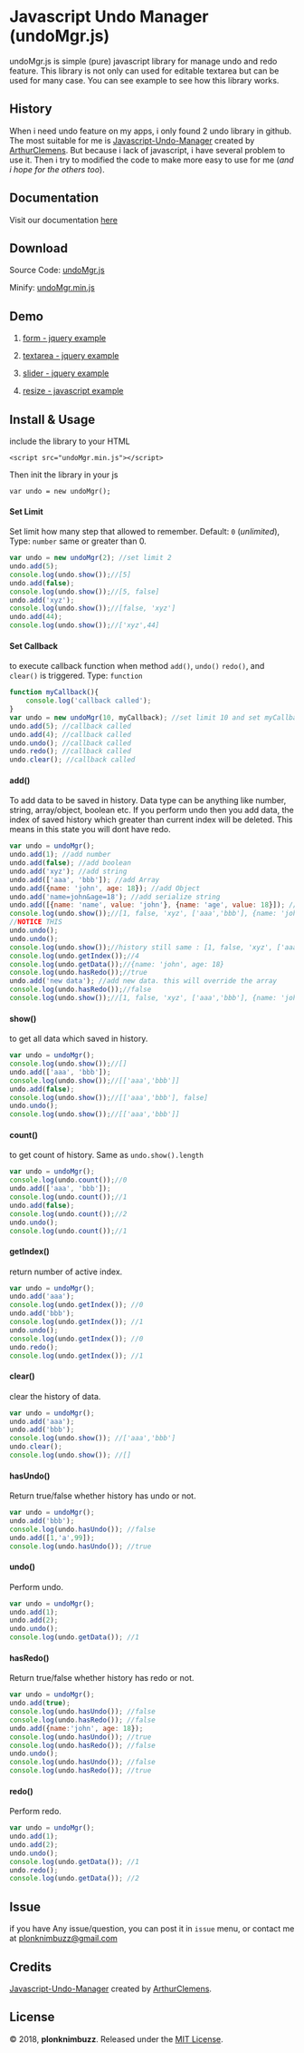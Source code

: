 # Javascript Undo Manager (undoMgr.js)

undoMgr.js is simple (pure) javascript library for manage undo and redo feature. This library is not only can used for editable textarea but can be used for many case. You can see example to see how this library works.

## History

When i need undo feature on my apps, i only found 2 undo library in github. The most suitable for me is [Javascript-Undo-Manager](https://github.com/ArthurClemens/Javascript-Undo-Manager) created by [ArthurClemens](https://github.com/ArthurClemens). But because i lack of javascript, i have several problem to use it. Then i try to modified the code to make more easy to use for me (_and i hope for the others too_).

## Documentation

Visit our documentation [here](http://creativecoder.xyz/undomgr)

## Download

Source Code: [undoMgr.js](http://creativecoder.xyz/undomgr/dist/undoMgr.js)

Minify: [undoMgr.min.js](http://creativecoder.xyz/undomgr/dist/undoMgr.min.js)

## Demo

1. [form - jquery example](http://creativecoder.xyz/undomgr/example/1.form-jquery.html)

2. [textarea - jquery example](http://creativecoder.xyz/undomgr/example/2.textarea-jquery.html)

3. [slider - jquery example](http://creativecoder.xyz/undomgr/example/3.slider-jquery.html)

4. [resize - javascript example](http://creativecoder.xyz/undomgr/example/4.resize-javascript.html)


## Install & Usage

include the library to your HTML

`<script src="undoMgr.min.js"></script>`

Then init the library in your js

`var undo = new undoMgr();`

#### Set Limit
Set limit how many step that allowed to remember. Default: `0` (_unlimited_), Type: `number` same or greater than 0.
```javascript
var undo = new undoMgr(2); //set limit 2
undo.add(5);
console.log(undo.show());//[5]
undo.add(false);
console.log(undo.show());//[5, false]
undo.add('xyz');
console.log(undo.show());//[false, 'xyz']
undo.add(44);
console.log(undo.show());//['xyz',44]
```

#### Set Callback
to execute callback function when method `add()`, `undo()` `redo()`, and `clear()` is triggered. Type: `function`
```javascript
function myCallback(){
	console.log('callback called');
}
var undo = new undoMgr(10, myCallback); //set limit 10 and set myCallback() as callback
undo.add(5); //callback called
undo.add(4); //callback called
undo.undo(); //callback called
undo.redo(); //callback called
undo.clear(); //callback called
``` 

#### add()
To add data to be saved in history. Data type can be anything like number, string, array/object, boolean etc. If you perform undo then you add data, the index of saved history which greater than current index will be deleted. This means in this state you will dont have redo.
```javascript
var undo = undoMgr();
undo.add(1); //add number
undo.add(false); //add boolean
undo.add('xyz'); //add string
undo.add(['aaa', 'bbb']); //add Array
undo.add({name: 'john', age: 18}); //add Object
undo.add('name=john&age=18'); //add serialize string
undo.add([{name: 'name', value: 'john'}, {name: 'age', value: 18}]); //add serialize array 
console.log(undo.show());//[1, false, 'xyz', ['aaa','bbb'], {name: 'john', age: 18}, 'name=john&age=18', [{name: 'name', value: 'john'}, {name: 'age', value: 18}]]
//NOTICE THIS
undo.undo();
undo.undo();
console.log(undo.show());//history still same : [1, false, 'xyz', ['aaa','bbb'], {name: 'john', age: 18}, 'name=john&age=18', [{name: 'name', value: 'john'}, {name: 'age', value: 18}]]
console.log(undo.getIndex());//4
console.log(undo.getData());//{name: 'john', age: 18}
console.log(undo.hasRedo());//true
undo.add('new data'); //add new data. this will override the array
console.log(undo.hasRedo());//false
console.log(undo.show());//[1, false, 'xyz', ['aaa','bbb'], {name: 'john', age: 18}, 'new data']
``` 

#### show()
to get all data which saved in history.
```javascript
var undo = undoMgr();
console.log(undo.show());//[]
undo.add(['aaa', 'bbb']);
console.log(undo.show());//[['aaa','bbb']]
undo.add(false);
console.log(undo.show());//[['aaa','bbb'], false]
undo.undo();
console.log(undo.show());//[['aaa','bbb']]
``` 

#### count()
to get count of history. Same as `undo.show().length`
```javascript
var undo = undoMgr();
console.log(undo.count());//0
undo.add(['aaa', 'bbb']);
console.log(undo.count());//1
undo.add(false);
console.log(undo.count());//2
undo.undo();
console.log(undo.count());//1
``` 

#### getIndex()
return number of active index.
```javascript
var undo = undoMgr();
undo.add('aaa');
console.log(undo.getIndex()); //0
undo.add('bbb');
console.log(undo.getIndex()); //1
undo.undo();
console.log(undo.getIndex()); //0
undo.redo();
console.log(undo.getIndex()); //1
``` 

#### clear()
clear the history of data.
```javascript
var undo = undoMgr();
undo.add('aaa');
undo.add('bbb');
console.log(undo.show()); //['aaa','bbb']
undo.clear();
console.log(undo.show()); //[]
``` 

#### hasUndo()
Return true/false whether history has undo or not.
```javascript
var undo = undoMgr();
undo.add('bbb');
console.log(undo.hasUndo()); //false
undo.add([1,'a',99]);
console.log(undo.hasUndo()); //true
``` 

#### undo()
Perform undo.
```javascript
var undo = undoMgr();
undo.add(1);
undo.add(2);
undo.undo();
console.log(undo.getData()); //1
``` 

#### hasRedo()
Return true/false whether history has redo or not.
```javascript
var undo = undoMgr();
undo.add(true);
console.log(undo.hasUndo()); //false
console.log(undo.hasRedo()); //false
undo.add({name:'john', age: 18});
console.log(undo.hasUndo()); //true
console.log(undo.hasRedo()); //false
undo.undo();
console.log(undo.hasUndo()); //false
console.log(undo.hasRedo()); //true
``` 

#### redo()
Perform redo.
```javascript
var undo = undoMgr();
undo.add(1);
undo.add(2);
undo.undo();
console.log(undo.getData()); //1
undo.redo();
console.log(undo.getData()); //2
``` 

## Issue

if you have Any issue/question, you can post it in `issue` menu, or contact me at plonknimbuzz@gmail.com

## Credits

[Javascript-Undo-Manager](https://github.com/ArthurClemens/Javascript-Undo-Manager) created by [ArthurClemens](https://github.com/ArthurClemens).

## License

© 2018, __plonknimbuzz__. Released under the [MIT License](http://www.opensource.org/licenses/mit-license.php).